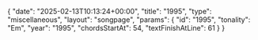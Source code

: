 {
    "date": "2025-02-13T10:13:24+00:00",
    "title": "1995",
    "type": "miscellaneous",
    "layout": "songpage",
    "params": {
        "id": "1995",
        "tonality": "Em",
        "year": "1995",
        "chordsStartAt": 54,
        "textFinishAtLine": 61
    }
}